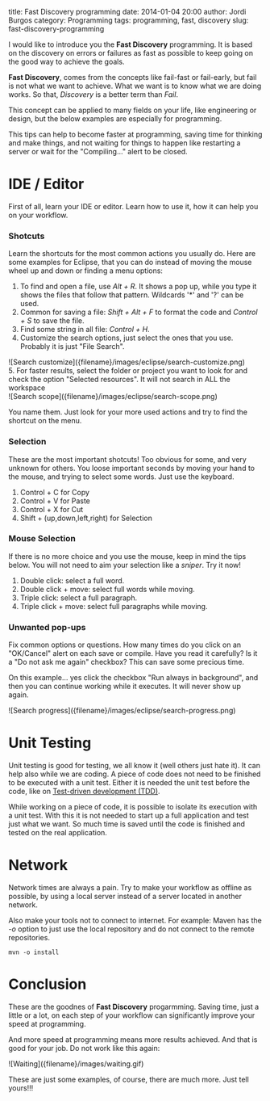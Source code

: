 title: Fast Discovery programming
date: 2014-01-04 20:00
author: Jordi Burgos
category: Programming
tags: programming, fast, discovery
slug: fast-discovery-programming

I would like to introduce you the **Fast Discovery** programming. It is based on the discovery on errors or failures as fast as possible to keep going on the good way to achieve the goals.

**Fast Discovery**, comes from the concepts like fail-fast or fail-early, but fail is not what we want to achieve. What we want is to know what we are doing works. So that, *Discovery* is a better term than *Fail*.

This concept can be applied to many fields on your life, like engineering or design, but the below examples are especially for programming.

This tips can help to become faster at programming, saving time for thinking and make things, and not waiting for things to happen like restarting a server or wait for the "Compiling..." alert to be closed.

IDE / Editor
============

First of all, learn your IDE or editor. Learn how to use it, how it can help you on your workflow.

### Shotcuts

Learn the shortcuts for the most common actions you usually do. Here are some examples for Eclipse, that you can do instead of moving the mouse wheel up and down or finding a menu options:

1. To find and open a file, use *Alt + R*. It shows a pop up, while you type it shows the files that follow that pattern. Wildcards '*' and '?' can be used.
2. Common for saving a file: *Shift + Alt + F* to format the code and *Control + S* to save the file.
3. Find some string in all file: *Control + H*.
4. Customize the search options, just select the ones that you use. Probably it is just "File Search".
<div class="center" markdown="1">
![Search customize]({filename}/images/eclipse/search-customize.png)
</div>
5. For faster results, select the folder or project you want to look for and check the option "Selected resources". It will not search in ALL the workspace
<div class="center" markdown="1">
![Search scope]({filename}/images/eclipse/search-scope.png)
</div>

You name them. Just look for your more used actions and try to find the shortcut on the menu.

### Selection

These are the most important shotcuts! Too obvious for some, and very unknown for others. You loose important seconds by moving your hand to the mouse, and trying to select some words. Just use the keyboard.

1. Control + C for Copy
2. Control + V for Paste
3. Control + X for Cut
4. Shift + (up,down,left,right) for Selection

### Mouse Selection

If there is no more choice and you use the mouse, keep in mind the tips below. You will not need to aim your selection like a *sniper*. Try it now!

1. Double click: select a full word.
2. Double click + move: select full words while moving.
3. Triple click: select a full paragraph.
4. Triple click + move: select full paragraphs while moving.


### Unwanted pop-ups

Fix common options or questions. How many times do you click on an "OK/Cancel" alert on each save or compile. Have you read it carefully? Is it a "Do not ask me again" checkbox? This can save some precious time.

On this example... yes click the checkbox "Run always in background", and then you can continue working while it executes. It will never show up again.
<div class="center" markdown="1">
![Search progress]({filename}/images/eclipse/search-progress.png)
</div>


Unit Testing
============

Unit testing is good for testing, we all know it (well others just hate it). It can help also while we are coding. A piece of code does not need to be finished to be executed with a unit test. Either it is needed the unit test before the code, like on [Test-driven development (TDD)](http://en.wikipedia.org/wiki/Test-driven_development).

While working on a piece of code, it is possible to isolate its execution with a unit test. With this it is not needed to start up a full application and test just what we want. So much time is saved until the code is finished and tested on the real application.


Network
=======

Network times are always a pain. Try to make your workflow as offline as possible, by using a local server instead of a server located in another network.

Also make your tools not to connect to internet. For example: Maven has the *-o* option to just use the local repository and do not connect to the remote repositories.

    mvn -o install

Conclusion
==========

These are the goodnes of **Fast Discovery** progarmming. Saving time, just a little or a lot, on each step of your workflow can significantly improve your speed at programming.

And more speed at programming means more results achieved. And that is good for your job. Do not work like this again:

<div class="center" markdown="1">
![Waiting]({filename}/images/waiting.gif)
</div>

These are just some examples, of course, there are much more. Just tell yours!!! 
